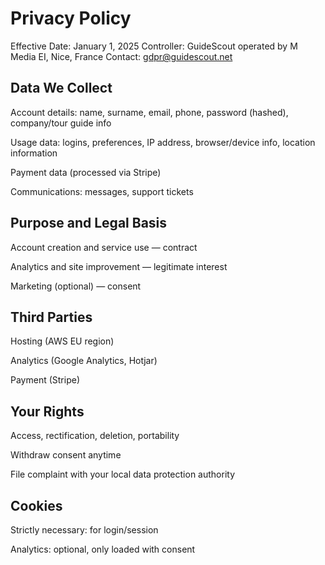 # Privacy Policy

Effective Date: January 1, 2025
Controller: GuideScout operated by M Media EI, Nice, France
Contact: gdpr@guidescout.net

## Data We Collect

Account details: name, surname, email, phone, password (hashed), company/tour guide info

Usage data: logins, preferences, IP address, browser/device info, location information

Payment data (processed via Stripe)

Communications: messages, support tickets

## Purpose and Legal Basis

Account creation and service use — contract

Analytics and site improvement — legitimate interest

Marketing (optional) — consent

## Third Parties

Hosting (AWS EU region)

Analytics (Google Analytics, Hotjar)

Payment (Stripe)

## Your Rights

Access, rectification, deletion, portability

Withdraw consent anytime

File complaint with your local data protection authority

## Cookies

Strictly necessary: for login/session

Analytics: optional, only loaded with consent